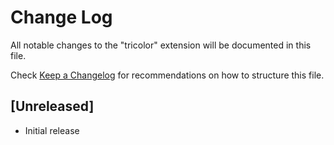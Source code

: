 # Change Log

All notable changes to the "tricolor" extension will be documented in this file.

Check [Keep a Changelog](http://keepachangelog.com/) for recommendations on how to structure this file.

## [Unreleased]

- Initial release
